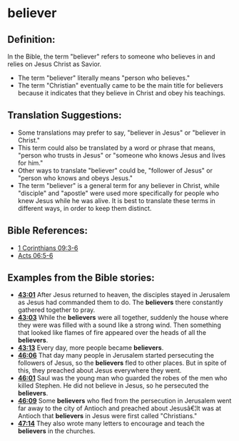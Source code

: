 # believer #

## Definition: ##

In the Bible, the term "believer" refers to someone who believes in and relies on Jesus Christ as Savior.

* The term "believer" literally means "person who believes."
* The term "Christian" eventually came to be the main title for believers because it indicates that they believe in Christ and obey his teachings.

## Translation Suggestions: ##

* Some translations may prefer to say, "believer in Jesus" or "believer in Christ."
* This term could also be translated by a word or phrase that means, "person who trusts in Jesus" or "someone who knows Jesus and lives for him."
* Other ways to translate "believer" could be, "follower of Jesus" or "person who knows and obeys Jesus."
* The term "believer" is a general term for any believer in Christ, while "disciple" and "apostle" were used more specifically for people who knew Jesus while he was alive. It is best to translate these terms in different ways, in order to keep them distinct.



## Bible References: ##

* [1 Corinthians 09:3-6](en/tn/1co/help/09/03)
* [Acts 06:5-6](en/tn/act/help/06/05)

## Examples from the Bible stories: ##

* __[43:01](en/tn/obs/help/43/01)__ After Jesus returned to heaven, the disciples stayed in Jerusalem as Jesus had commanded them to do. The __believers__  there constantly gathered together to pray.
* __[43:03](en/tn/obs/help/43/03)__ While the __believers__  were all together, suddenly the house where they were was filled with a sound like a strong wind. Then something that looked like flames of fire appeared over the heads of all the __believers__.
* __[43:13](en/tn/obs/help/43/13)__ Every day, more people became __believers__.
* __[46:06](en/tn/obs/help/46/06)__ That day many people in Jerusalem started persecuting the followers of Jesus, so the __believers__  fled to other places. But in spite of this, they preached about Jesus everywhere they went.
* __[46:01](en/tn/obs/help/46/01)__ Saul was the young man who guarded the robes of the men who killed Stephen. He did not believe in Jesus, so he persecuted the __believers__.
* __[46:09](en/tn/obs/help/46/09)__ Some __believers__  who fled from the persecution in Jerusalem went far away to the city of Antioch and preached about Jesusâ€¦It was at Antioch that __believers__  in Jesus were first called "Christians."
* __[47:14](en/tn/obs/help/47/14)__ They also wrote many letters to encourage and teach the __believers__  in the churches.